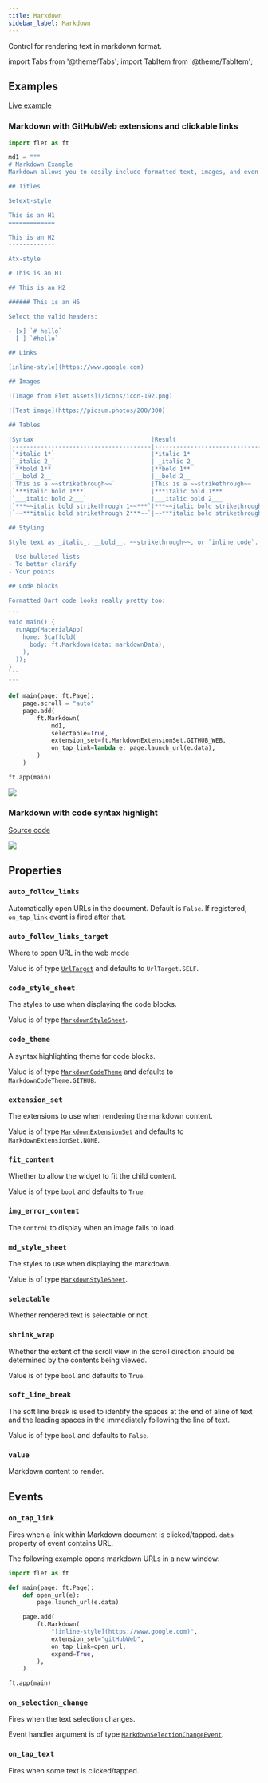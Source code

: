 ```yaml
---
title: Markdown
sidebar_label: Markdown
---
```


Control for rendering text in markdown format.

import Tabs from '@theme/Tabs';
import TabItem from '@theme/TabItem';

## Examples

[Live example](https://flet-controls-gallery.fly.dev/displays/markdown)

### Markdown with GitHubWeb extensions and clickable links

<Tabs groupId="language">
  <TabItem value="python" label="Python" default>

````python
import flet as ft

md1 = """
# Markdown Example
Markdown allows you to easily include formatted text, images, and even formatted Dart code in your app.

## Titles

Setext-style

This is an H1
=============

This is an H2
-------------

Atx-style

# This is an H1

## This is an H2

###### This is an H6

Select the valid headers:

- [x] `# hello`
- [ ] `#hello`

## Links

[inline-style](https://www.google.com)

## Images

![Image from Flet assets](/icons/icon-192.png)

![Test image](https://picsum.photos/200/300)

## Tables

|Syntax                                 |Result                               |
|---------------------------------------|-------------------------------------|
|`*italic 1*`                           |*italic 1*                           |
|`_italic 2_`                           | _italic 2_                          |
|`**bold 1**`                           |**bold 1**                           |
|`__bold 2__`                           |__bold 2__                           |
|`This is a ~~strikethrough~~`          |This is a ~~strikethrough~~          |
|`***italic bold 1***`                  |***italic bold 1***                  |
|`___italic bold 2___`                  |___italic bold 2___                  |
|`***~~italic bold strikethrough 1~~***`|***~~italic bold strikethrough 1~~***|
|`~~***italic bold strikethrough 2***~~`|~~***italic bold strikethrough 2***~~|

## Styling

Style text as _italic_, __bold__, ~~strikethrough~~, or `inline code`.

- Use bulleted lists
- To better clarify
- Your points

## Code blocks

Formatted Dart code looks really pretty too:

```
void main() {
  runApp(MaterialApp(
    home: Scaffold(
      body: ft.Markdown(data: markdownData),
    ),
  ));
}
```
"""

def main(page: ft.Page):
    page.scroll = "auto"
    page.add(
        ft.Markdown(
            md1,
            selectable=True,
            extension_set=ft.MarkdownExtensionSet.GITHUB_WEB,
            on_tap_link=lambda e: page.launch_url(e.data),
        )
    )

ft.app(main)
````

  </TabItem>
</Tabs>

<img src="/img/docs/controls/markdown/custom-markdown.gif" className="screenshot-40"/>

### Markdown with code syntax highlight

[Source code](https://github.com/flet-dev/examples/blob/main/python/controls/markdown/markdown-code-highlight.py)

<img src="/img/docs/controls/markdown/markdown-highlight.png" className="screenshot-60"/>

## Properties

### `auto_follow_links`

Automatically open URLs in the document. Default is `False`. If registered, `on_tap_link` event is fired after that.

### `auto_follow_links_target`

Where to open URL in the web mode

Value is of type [`UrlTarget`](/docs/reference/types/urltarget) and defaults to `UrlTarget.SELF`.

### `code_style_sheet`

The styles to use when displaying the code blocks.

Value is of type [`MarkdownStyleSheet`](/docs/reference/types/markdownstylesheet).

### `code_theme`

A syntax highlighting theme for code blocks.

Value is of type [`MarkdownCodeTheme`](/docs/reference/types/markdowncodetheme) and defaults to `MarkdownCodeTheme.GITHUB`.

### `extension_set`

The extensions to use when rendering the markdown content.

Value is of type [`MarkdownExtensionSet`](/docs/reference/types/markdownextensionset) and defaults
to `MarkdownExtensionSet.NONE`.

### `fit_content`

Whether to allow the widget to fit the child content.

Value is of type `bool` and defaults to `True`.

### `img_error_content`

The `Control` to display when an image fails to load.

### `md_style_sheet`

The styles to use when displaying the markdown.

Value is of type [`MarkdownStyleSheet`](/docs/reference/types/markdownstylesheet).

### `selectable`

Whether rendered text is selectable or not.

### `shrink_wrap`

Whether the extent of the scroll view in the scroll direction should be determined by the contents being viewed.

Value is of type `bool` and defaults to `True`.

### `soft_line_break`

The soft line break is used to identify the spaces at the end of aline of text and the leading spaces in the immediately following the line of text.

Value is of type `bool` and defaults to `False`.

### `value`

Markdown content to render.

## Events

### `on_tap_link`

Fires when a link within Markdown document is clicked/tapped. `data` property of event contains URL.

The following example opens markdown URLs in a new window:

```python
import flet as ft

def main(page: ft.Page):
    def open_url(e):
        page.launch_url(e.data)

    page.add(
        ft.Markdown(
            "[inline-style](https://www.google.com)",
            extension_set="gitHubWeb",
            on_tap_link=open_url,
            expand=True,
        ),
    )

ft.app(main)
```

### `on_selection_change`

Fires when the text selection changes.

Event handler argument is of type [`MarkdownSelectionChangeEvent`](/docs/reference/types/markdownselectionchangeevent).

### `on_tap_text`

Fires when some text is clicked/tapped.
